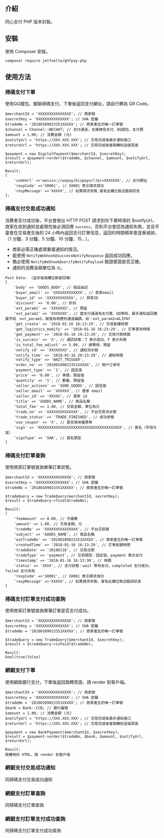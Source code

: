 ## 介紹

同心支付 PHP 版本封裝。

## 安裝

使用 Composer 安裝。

```
composer require jetfueltw/ghfpay-php
```

## 使用方法

### 掃碼支付下單

使用QQ錢包、銀聯掃碼支付，下單後返回支付網址，請自行轉為 QR Code。

```
$merchantId = 'XXXXXXXXXXXXXXX'; // 商家號
$secretKey = 'XXXXXXXXXXXXXXX'; // SHA 密鑰
$tradeNo = '20180109023351XXXXX'; // 商家產生的唯一訂單號
$channel = Channel::WECHAT; // 支付通道，支援微信支付、QQ錢包、支付寶
$amount = 1.00; // 消費金額 (元)
$notifyUrl = 'https://XXX.XXX.XXX'; // 交易完成後異步通知接口
$returnUrl = 'https://XXX.XXX.XXX'; // 交易完成後會跳轉到這個頁面
```
```
$payment = new DigitalPayment($merchantId, $secretKey);
$result = $payment->order($tradeNo, $channel, $amount, $notifyUrl, $returnUrl);
```
```
Result:
[
    'codeUrl' =>'weixin://wxpay/bizpayurl?pr=XXXXXXX', // 支付網址
    'respCode' =>'S0001', // S0001 表示請求成功
    'respMessage' =>'XXXXX', // 如果請求失敗,會有此欄位敘述錯誤訊息
];
```

### 掃碼支付交易成功通知

消費者支付成功後，平台會發出 HTTP POST 請求到你下單時填的 $notifyUrl，商家在收到通知並處理完後必須回應 `success`，否則平台會認為通知失敗，並且平臺會在交易產生後的 24 小時內返回支付訂單信息，返回的時間頻率會逐漸減弱，（1 分鐘、3 分鐘、5 分鐘、10 分鐘、15...）。

* 商家必需正確處理重複通知的情況。
* 能使用 `NotifyWebhook@successNotifyResponse` 返回成功回應。  
* 務必使用 `NotifyWebhook@verifyNotifyPayload` 驗證簽證是否正確。
* 通知的消費金額單位為 `元`。 

```
Post Data: （並非每個欄位都會回傳）
[
    'body' => 'GOODS_BODY', // 商品描述
    'buyer_email' => 'XXXXXXXXXXXXX', // 買家email
    'buyer_id' => 'XXXXXXXXXXXX', // 買家ID
    'discount' => '0.00', // 折扣
    'ext_param1' => 'XXXXXXX', // 預留
    'ext_param2' => 'XXXXXXX', // 當支付通道為支付寶、QQ等時，異步通知返回擴展字段　ext_param2，賦值為相應的通道編碼，如：ext_param2=ALIPAY
    'gmt_create' => '2018-01-16 16:13:29', // 交易創建時間
    'gmt_logistics_modify' => '2018-01-16 16:23:29', // 訂單更改時間
    'gmt_payment' => '2018-01-16 19:13:29', // 交易付款時間
    'is_success' => 'X', // 通訊狀態：T 表示成功、F 表示失敗
    'is_total_fee_adjust' => 5.00, // 總費用，預留
    'notify_id' => 'XXXXXXXX', // 通知流水號
    'notify_time' => '2018-01-16 20:13:29', // 通知時間
    'notify_type' => 'WAIT_TRIGGER',
    'order_no' => '20180109023351XXXXX', // 商户订单号
    'payment_type' => '1', // 固定值
    'price' => '0.00', // 單價，預留值
    'quantity' => '1', // 數量，預留值
    'seller_actions' => 'SEND_GOODS', // 固定值
    'seller_email' => 'XXXXXX', // 賣家 email
    'seller_id' => 'XXXXX', // 賣家 id
    'title' => 'GOODS_NAME', // 商品名稱
    'total_fee' => 1.00, // 交易金額，單位為元
    'trade_no' => 'XXXXXXXXXXXXXX', // 平台交易流水號
    'trade_status' => 'TRADE_FINISHED', // 成功狀態
    'use_coupon' => 'X', // 是否使用優惠券
    'sign' => 'XXXXXXXXXXXXXXXXXXXXXXXXXXXXXXXXXXXXXX', // 簽名（字母大寫）
    'signType' => 'SHA', // 簽名類型
]
```

### 掃碼支付訂單查詢

使用商家訂單號查詢單筆訂單狀態。

```
$merchantId = 'XXXXXXXXXXXXXXX'; // 商家號
$secretKey = 'XXXXXXXXXXXXXXX'; // SHA 密鑰
$tradeNo = '20180109023351XXXXX'; // 商家產生的唯一訂單號
```
```
$tradeQuery = new TradeQuery(merchantId, secretKey);
$result = $tradeQuery->find($tradeNo);
```
```
Result:
[
    'feeAmount' => 0.00, // 手續費
    'amount' => 1.00, // 交易金額，元
    'tradeNo' => 'XXXXXXXXXXXXXXX', // 平台交易號
    'subject' => 'GOODS_NAME', // 商品名稱
    'outTradeNo' => '20180109023351XXXXX', // 商家產生的唯一訂單號
    'createdTime' => '2018-01-16 16:13:29', // 訂單創建時間
    'tradeDate' => '20180116', // 交易日期
    'tradeType' => 'payment', // 交易類型：固定值，payment 表示支付
    'timestamp' => '2018-01-16 16:13:30', // 時間
    'status' => 'XXXX', // 支付狀態：wait 等待支付，completed 支付成功，failed 支付失败
    'respCode' =>'S0001', // S0001 表示請求成功
    'respMessage' =>'XXXXX', // 如果請求失敗，會有此欄位敘述錯誤訊息 
]    
```

### 掃碼支付訂單支付成功查詢

使用商家訂單號查詢單筆訂單是否支付成功。

```
$merchantId = 'XXXXXXXXXXXXXXX'; // 商家號
$secretKey = 'XXXXXXXXXXXXXXX'; // SHA 密鑰
$tradeNo = '20180109023351XXXXX'; // 商家產生的唯一訂單號
```
```
$tradeQuery = new TradeQuery($merchantId, $secretKey);
$result = $tradeQuery->isPaid($tradeNo);
```
```
Result:
bool(true|false)
```   

### 網銀支付下單

使用網路銀行支付，下單後返回跳轉頁面，請 render 到客戶端。

```
$merchantId = 'XXXXXXXXXXXXXXX'; // 商家號
$secretKey = 'XXXXXXXXXXXXXXX'; // SHA 密鑰
$tradeNo = '20180109023351XXXXX'; // 商家產生的唯一訂單號
$bank = Bank::CCB; // 銀行編號
$amount = 1.00; // 消費金額 (元)
$notifyUrl = 'https://XXX.XXX.XXX'; // 交易完成後異步通知接口
$returnUrl = 'https://XXX.XXX.XXX'; // 交易完成後會跳轉到這個頁面
```
```
$payment = new BankPayment($merchantId, $secretKey);
$result = $payment->order($tradeNo, $bank, $amount, $notifyUrl, $returnUrl);
```
```
Result:
跳轉用的 HTML，請 render 到客戶端
```

### 網銀支付交易成功通知

同掃碼支付交易成功通知

### 網銀支付訂單查詢

同掃碼支付訂單查詢

### 網銀支付訂單支付成功查詢

同掃碼支付訂單支付成功查詢 